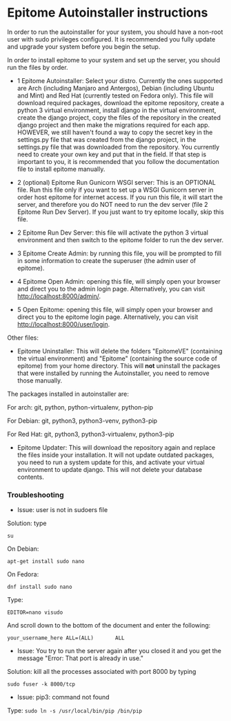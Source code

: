 # Epitome Autoinstaller instructions

In order to run the autoinstaller for your system, you should have a non-root user with sudo privileges configured. It is recommended you fully update and upgrade your system before you begin the setup.

In order to install epitome to your system and set up the server, you should run the files by order.

* 1 Epitome Autoinstaller: Select your distro. Currently the ones supported are Arch (including Manjaro and Antergos), Debian (including Ubuntu and Mint) and Red Hat (currently tested on Fedora only). This file will download required packages, download the epitome repository, create a python 3 virtual environment, install django in the virtual environment, create the django project, copy the files of the repository in the created django project and then make the migrations required for each app. HOWEVER, we still haven't found a way to copy the secret key in the settings.py file that was created from the django project, in the settings.py file that was downloaded from the repository. You currently need to create your own key and put that in the field. If that step is important to you, it is recommended that you follow the documentation file to install epitome manually.

* 2 (optional) Epitome Run Gunicorn WSGI server: This is an OPTIONAL file. Run this file only if you want to set up a WSGI Gunicorn server in order host epitome for internet access. If you run this file, it will start the server, and therefore you do NOT need to run the dev server (file 2 Epitome Run Dev Server). If you just want to try epitome locally, skip this file.

* 2 Epitome Run Dev Server: this file will activate the python 3 virtual environment and then switch to the epitome folder to run the dev server.

* 3 Epitome Create Admin: by running this file, you will be prompted to fill in some information to create the superuser (the admin user of epitome).

* 4 Epitome Open Admin: opening this file, will simply open your browser and direct you to the admin login page. Alternatively, you can visit <http://localhost:8000/admin/>.

* 5 Open Epitome: opening this file, will simply open your browser and direct you to the epitome login page. Alternatively, you can visit <http://localhost:8000/user/login>.

Other files:
* Epitome Uninstaller: This will delete the folders "EpitomeVE" (containing the virtual environment) and "Epitome" (containing the source code of epitome) from your home directory. This will **not** uninstall the packages that were installed by running the Autoinstaller, you need to remove those manually.

The packages installed in autoinstaller are:

For arch: git, python, python-virtualenv, python-pip

For Debian: git, python3, python3-venv, python3-pip

For Red Hat: git, python3, python3-virtualenv, python3-pip

* Epitome Updater: This will download the repository again and replace the files inside your installation. It will not update outdated packages, you need to run a system update for this, and activate your virtual environment to update django. This will not delete your database contents.


### Troubleshooting

* Issue: user is not in sudoers file

Solution: type 

 `su`
 
 On Debian:

`apt-get install sudo nano`

On Fedora:

`dnf install sudo nano`

Type:

`EDITOR=nano visudo`

And scroll down to the bottom of the document and enter the following:

`your_username_here ALL=(ALL)       ALL`


* Issue: You try to run the server again after you closed it and you get the message "Error: That port is already in use."

Solution: kill all the processes associated with port 8000 by typing 

`sudo fuser -k 8000/tcp`


* Issue: pip3: command not found

Type: `sudo ln -s /usr/local/bin/pip /bin/pip`
